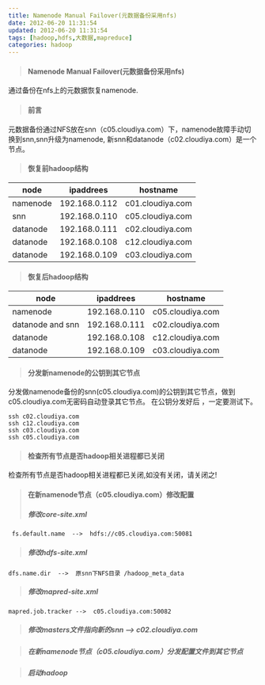 ```yaml
---
title: Namenode Manual Failover(元数据备份采用nfs)
date: 2012-06-20 11:31:54
updated: 2012-06-20 11:31:54
tags: [hadoop,hdfs,大数据,mapreduce]
categories: hadoop
---
```


> #### Namenode Manual Failover(元数据备份采用nfs)

通过备份在nfs上的元数据恢复namenode.

> #### 前言

元数据备份通过NFS放在snn（c05.cloudiya.com）下，namenode故障手动切换到snn,snn升级为namenode,
新snn和datanode（c02.cloudiya.com）是一个节点。

> #### 恢复前hadoop结构

node     | ipaddrees     |    hostname
--- | --- | ---     
namenode | 192.168.0.112 | c01.cloudiya.com
snn      | 192.168.0.110 | c05.cloudiya.com
datanode | 192.168.0.111 | c02.cloudiya.com
datanode | 192.168.0.108 | c12.cloudiya.com
datanode | 192.168.0.109 | c03.cloudiya.com

> #### 恢复后hadoop结构

node     |   ipaddrees    |    hostname    
--- | --- | ---            
namenode | 192.168.0.110 | c05.cloudiya.com
datanode and snn | 192.168.0.111 | c02.cloudiya.com
datanode | 192.168.0.108 | c12.cloudiya.com
datanode | 192.168.0.109 | c03.cloudiya.com

> #### 分发新namenode的公钥到其它节点

分发做namenode备份的snn(c05.cloudiya.com)的公钥到其它节点，做到c05.cloudiya.com无密码自动登录其它节点。
在公钥分发好后 ，一定要测试下。

```
ssh c02.cloudiya.com
ssh c12.cloudiya.com
ssh c03.cloudiya.com
ssh c05.cloudiya.com
```

> #### 检查所有节点是否hadoop相关进程都已关闭

检查所有节点是否hadoop相关进程都已关闭,如没有关闭，请关闭之!

> ####  在新namenode节点（c05.cloudiya.com）修改配置
> ##### 修改core-site.xml

```
 fs.default.name  -->  hdfs://c05.cloudiya.com:50081
```

> ##### 修改hdfs-site.xml

```
dfs.name.dir  -->  原snn下NFS目录 /hadoop_meta_data
```

> ##### 修改mapred-site.xml

```
mapred.job.tracker -->  c05.cloudiya.com:50082
```

> ##### 修改masters文件指向新的snn --> c02.cloudiya.com

> ##### 在新namenode节点（c05.cloudiya.com）分发配置文件到其它节点

> ##### 启动hadoop
